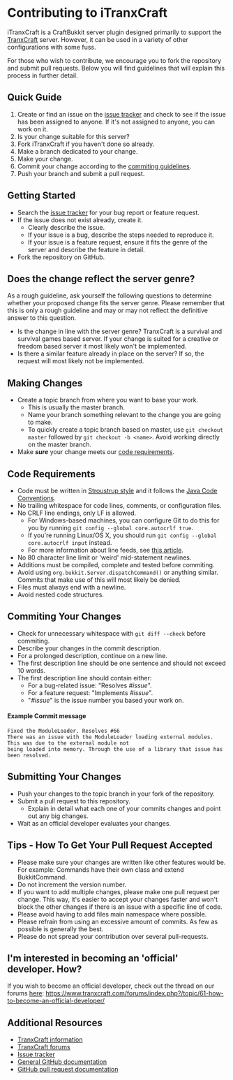 # Contributing to iTranxCraft

iTranxCraft is a CraftBukkit server plugin designed primarily to support the [TranxCraft](https://www.tranxcraft.com/) server. However, it can be used in a variety of other configurations with some fuss.

For those who wish to contribute, we encourage you to fork the repository and submit pull requests. Below you will find guidelines that will explain this process in further detail.

## Quick Guide

1. Create or find an issue on the [issue tracker](https://github.com/TranxCraft/iTranxCraft/issues) and check to see if the issue has been assigned to anyone. If it's not assigned to anyone, you can work on it.
2. Is your change suitable for this server?
3. Fork iTranxCraft if you haven't done so already.
4. Make a branch dedicated to your change.
5. Make your change.
6. Commit your change according to the [commiting guidelines](#committing-your-changes).
7. Push your branch and submit a pull request.

## Getting Started

* Search the [issue tracker](https://github.com/TranxCraft/iTranxCraft/issues) for your bug report or feature request.
* If the issue does not exist already, create it.
    * Clearly describe the issue.
    * If your issue is a bug, describe the steps needed to reproduce it.
    * If your issue is a feature request, ensure it fits the genre of the server and describe the feature in detail.
* Fork the repository on GitHub.

## Does the change reflect the server genre?
As a rough guideline, ask yourself the following questions to determine whether your proposed change fits the server genre. Please remember that this is only a rough guideline and may or may not reflect the definitive answer to this question.

* Is the change in line with the server genre? TranxCraft is a survival and survival games based server. If your change is suited for a creative or freedom based server it most likely won't be implemented.
* Is there a similar feature already in place on the server? If so, the request will most likely not be implemented.

## Making Changes

* Create a topic branch from where you want to base your work.
  * This is usually the master branch.
  * Name your branch something relevant to the change you are going to make.
  * To quickly create a topic branch based on master, use `git checkout master` followed by `git checkout -b <name>`. Avoid working directly on the master branch.
* Make **_sure_** your change meets our [code requirements](#code-requirements).

## Code Requirements

* Code must be written in [Stroustrup style](http://en.wikipedia.org/wiki/Indent_style#Variant:_Stroustrup) and  it follows the [Java Code Conventions](http://www.oracle.com/technetwork/java/codeconventions-150003.pdf).
* No trailing whitespace for code lines, comments, or configuration files.
* No CRLF line endings, only LF is allowed.
  * For Windows-based machines, you can configure Git to do this for you by running `git config --global core.autocrlf true`.
  * If you're running Linux/OS X, you should run `git config --global core.autocrlf input` instead.
  * For more information about line feeds, see [this article](http://adaptivepatchwork.com/2012/03/01/mind-the-end-of-your-line/).
* No 80 character line limit or 'weird' mid-statement newlines.
* Additions must be compiled, complete and tested before commiting.
* Avoid using `org.bukkit.Server.dispatchCommand()` or anything similar. Commits that make use of this will most likely be denied.
* Files must always end with a newline.
* Avoid nested code structures.

## Commiting Your Changes

* Check for unnecessary whitespace with `git diff --check` before commiting.
* Describe your changes in the commit description.
* For a prolonged description, continue on a new line.
* The first description line should be one sentence and should not exceed 10 words.
* The first description line should contain either:
  * For a bug-related issue: "Resolves *#issue*".
  * For a feature request: "Implements *#issue*".
  * "*#issue*" is the issue number you based your work on.
  
#### Example Commit message
```
Fixed the ModuleLoader. Resolves #66
There was an issue with the ModuleLoader loading external modules. This was due to the external module not 
being loaded into memory. Through the use of a library that issue has been resolved.
```

## Submitting Your Changes

* Push your changes to the topic branch in your fork of the repository.
* Submit a pull request to this repository.
  * Explain in detail what each one of your commits changes and point out any big changes.
* Wait as an official developer evaluates your changes.

## Tips - How To Get Your Pull Request Accepted

* Please make sure your changes are written like other features would be. For example: Commands have their own class and extend BukkitCommand.
* Do not increment the version number.
* If you want to add multiple changes, please make one pull request per change. This way, it's easier to accept your changes faster and won't block the other changes if there is an issue with a specific line of code.
* Please avoid having to add files main namespace where possible.
* Please refrain from using an excessive amount of commits. As few as possible is generally the best.
* Please do not spread your contribution over several pull-requests.
 

## I'm interested in becoming an 'official' developer. How?

If you wish to become an official developer, check out the thread on our forums [here](https://www.tranxcraft.com/forums/index.php?/topic/61-how-to-become-an-official-developer/): https://www.tranxcraft.com/forums/index.php?/topic/61-how-to-become-an-official-developer/

## Additional Resources

* [TranxCraft information](https://www.tranxcraft.com)
* [TranxCraft forums](https://www.tranxcraft.com/forums)
* [Issue tracker](https://github.com/TranxCraft/iTranxCraft/issues)
* [General GitHub documentation](http://help.github.com/)
* [GitHub pull request documentation](http://help.github.com/send-pull-requests/)
